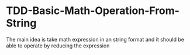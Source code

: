 # TDD-Basic-Math-Operation-From-String
The main idea is take math expression in an string format and it should be able to operate by reducing the expression
